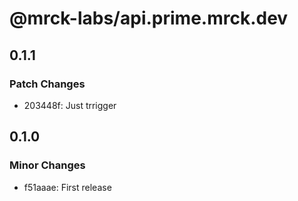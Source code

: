 # @mrck-labs/api.prime.mrck.dev

## 0.1.1

### Patch Changes

- 203448f: Just trrigger

## 0.1.0

### Minor Changes

- f51aaae: First release
